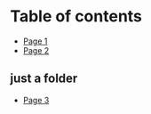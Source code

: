 # Table of contents

* [Page 1](README.md)
* [Page 2](page-2.md)

## just a folder

* [Page 3](just-a-folder/page-3.md)
